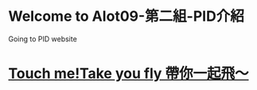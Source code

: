 # Welcome to AIot09-第二組-PID介紹
Going to PID website
# [Touch me!Take you fly 帶你一起飛～](https://aiot09.github.io/PID/)
 
